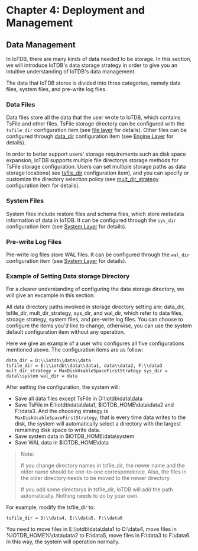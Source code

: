 <!--

    Licensed to the Apache Software Foundation (ASF) under one
    or more contributor license agreements.  See the NOTICE file
    distributed with this work for additional information
    regarding copyright ownership.  The ASF licenses this file
    to you under the Apache License, Version 2.0 (the
    "License"); you may not use this file except in compliance
    with the License.  You may obtain a copy of the License at

        http://www.apache.org/licenses/LICENSE-2.0

    Unless required by applicable law or agreed to in writing,
    software distributed under the License is distributed on an
    "AS IS" BASIS, WITHOUT WARRANTIES OR CONDITIONS OF ANY
    KIND, either express or implied.  See the License for the
    specific language governing permissions and limitations
    under the License.

-->

# Chapter 4: Deployment and Management


## Data Management

In IoTDB, there are many kinds of data needed to be storage. In this section, we will introduce IoTDB's data storage strategy in order to give you an intuitive understanding of IoTDB's data management.

The data that IoTDB stores is divided into three categories, namely data files, system files, and pre-write log files.

### Data Files

Data files store all the data that the user wrote to IoTDB, which contains TsFile and other files. TsFile storage directory can be configured with the `tsfile_dir` configuration item (see [file layer](/#/Documents/latest/chap4/sec2) for details). Other files can be configured through [data_dir](/#/Documents/latest/chap4/sec2) configuration item (see [Engine Layer](/#/Documents/latest/chap4/sec2) for details).

In order to better support users' storage requirements such as disk space expansion, IoTDB supports multiple file directorys storage methods for TsFile storage configuration. Users can set multiple storage paths as data storage locations( see [tsfile_dir](/#/Documents/latest/chap4/sec2) configuration item), and you can specify or customize the directory selection policy (see [mult_dir_strategy](/#/Documents/latest/chap4/sec2) configuration item for details).

### System Files

System files include restore files and schema files, which store metadata information of data in IoTDB. It can be configured through the `sys_dir` configuration item (see [System Layer](/#/Documents/latest/chap4/sec2) for details).

### Pre-write Log Files

Pre-write log files store WAL files. It can be configured through the `wal_dir` configuration item (see [System Layer](/#/Documents/latest/chap4/sec2) for details).

### Example of Setting Data storage Directory

For a clearer understanding of configuring the data storage directory, we will give an excample in this section.

All data directory paths involved in storage directory setting are: data_dir, tsfile_dir, mult_dir_strategy, sys_dir, and wal_dir, which refer to data files, stroage strategy, system files, and pre-write log files. You can choose to configure the items you'd like to change, otherwise, you can use the system default configuration item without any operation.

Here we give an example of a user who configures all five configurations mentioned above. The configuration items are as follow:

```
data_dir = D:\\iotdb\\data\\data  
tsfile_dir = E:\\iotdb\\data\\data1, data\\data2, F:\\data3  mult_dir_strategy = MaxDiskUsableSpaceFirstStrategy sys_dir = data\\system wal_dir = data

```
After setting the configuration, the system will:

* Save all data files except TsFile in D:\\iotdb\\data\\data
* Save TsFile in E:\\iotdb\\data\\data1, $IOTDB_HOME\\data\\data2 and F:\\data3. And the choosing strategy is `MaxDiskUsableSpaceFirstStrategy`, that is every time data writes to the disk, the system will automatically select a directory with the largest remaining disk space to write data.
* Save system data in $IOTDB_HOME\\data\\system
* Save WAL data in $IOTDB_HOME\\data

> Note:
> 
> If you change directory names in tsfile_dir, the newer name and the older name should be one-to-one correspondence. Also, the files in the older directory needs to be moved to the newer directory. 
> 
> If you add some directorys in tsfile_dir, IoTDB will add the path automatically. Nothing needs to do by your own. 

For example, modify the tsfile_dir to:

```
tsfile_dir = D:\\data4, E:\\data5, F:\\data6
```

You need to move files in E:\iotdb\data\data1 to D:\data4, move files in %IOTDB_HOME%\data\data2 to E:\data5, move files in F:\data3 to F:\data6. In this way, the system will operation normally.
